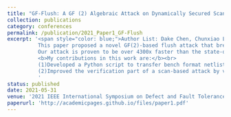 ```yaml
---
title: "GF-Flush: A GF (2) Algebraic Attack on Dynamically Secured Scan Chains"
collection: publications
category: conferences
permalink: /publication/2021_Paper1_GF-Flush
excerpt: '<span style="color: blue;">Author List: Dake Chen, Chunxiao Lin, Peter A Beerel</span><br> 
          This paper proposed a novel GF(2)-based flush attack that breaks even the most rigorous version of state-of-the-art dynamic defenses.
          Our attack is proven to be over 4300x faster than the state-of-the-art SAT-based attacks.<be>
          <b>My contributions in this work are:</b><br>
          (1)Developed a Python script to transfer bench format netlist into Verilog circuit and add dynamic encrypted logic into it.<br>
          (2)Improved the verification part of a scan-based attack by verifying the Math model with the simulation on Modelsim.
          '
status: published
date: 2021-05-31
venue: '2021 IEEE International Symposium on Defect and Fault Tolerance in VLSI and Nanotechnology Systems (DFT)'
paperurl: 'http://academicpages.github.io/files/paper1.pdf'
---
```


